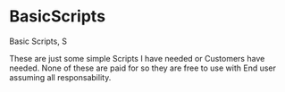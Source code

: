 # BasicScripts
Basic Scripts, S

These are just some simple Scripts I have needed or Customers have needed. None of these are paid for so they are free to use with End user assuming all responsability.


